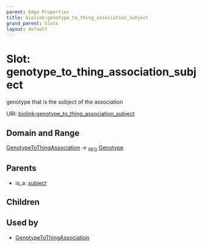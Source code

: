 ```yaml
---
parent: Edge Properties
title: biolink:genotype_to_thing_association_subject
grand_parent: Slots
layout: default
---
```


# Slot: genotype_to_thing_association_subject


genotype that is the subject of the association

URI: [biolink:genotype_to_thing_association_subject](https://w3id.org/biolink/vocab/genotype_to_thing_association_subject)

## Domain and Range

[GenotypeToThingAssociation](GenotypeToThingAssociation.md) ->  <sub>REQ</sub> [Genotype](Genotype.md)

## Parents

 *  is_a: [subject](subject.md)

## Children


## Used by

 * [GenotypeToThingAssociation](GenotypeToThingAssociation.md)
